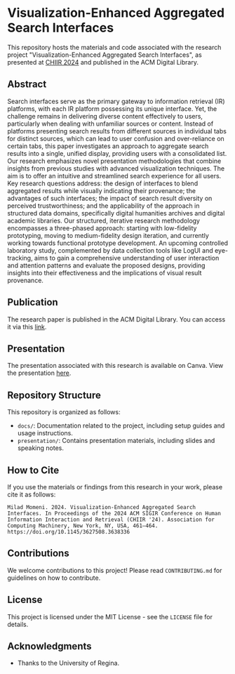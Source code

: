 
# Visualization-Enhanced Aggregated Search Interfaces

This repository hosts the materials and code associated with the research project "Visualization-Enhanced Aggregated Search Interfaces", as presented at [CHIIR 2024](https://chiir2024.github.io/allpapers.html) and published in the ACM Digital Library.

## Abstract

Search interfaces serve as the primary gateway to information retrieval (IR) platforms, with each IR platform possessing its unique interface. Yet, the challenge remains in delivering diverse content effectively to users, particularly when dealing with unfamiliar sources or content. Instead of platforms presenting search results from different sources in individual tabs for distinct sources, which can lead to user confusion and over-reliance on certain tabs, this paper investigates an approach to aggregate search results into a single, unified display, providing users with a consolidated list. Our research emphasizes novel presentation methodologies that combine insights from previous studies with advanced visualization techniques. The aim is to offer an intuitive and streamlined search experience for all users. Key research questions address: the design of interfaces to blend aggregated results while visually indicating their provenance; the advantages of such interfaces; the impact of search result diversity on perceived trustworthiness; and the applicability of the approach in structured data domains, specifically digital humanities archives and digital academic libraries.
Our structured, iterative research methodology encompasses a three-phased approach: starting with low-fidelity prototyping, moving to medium-fidelity design iteration, and currently working towards functional prototype development. An upcoming controlled laboratory study, complemented by data collection tools like LogUI and eye-tracking, aims to gain a comprehensive understanding of user interaction and attention patterns and evaluate the proposed designs, providing insights into their effectiveness and the implications of visual result provenance. 

## Publication

The research paper is published in the ACM Digital Library. You can access it via this [link](https://dl.acm.org/doi/abs/10.1145/3627508.3638336).

## Presentation

The presentation associated with this research is available on Canva. View the presentation [here](https://www.canva.com/design/DAF8Qe9x5jA/oDh3sck-aHh_m8rPsX6Slw/edit).

## Repository Structure

This repository is organized as follows:

- `docs/`: Documentation related to the project, including setup guides and usage instructions.
- `presentation/`: Contains presentation materials, including slides and speaking notes.


## How to Cite

If you use the materials or findings from this research in your work, please cite it as follows:

```
Milad Momeni. 2024. Visualization-Enhanced Aggregated Search Interfaces. In Proceedings of the 2024 ACM SIGIR Conference on Human Information Interaction and Retrieval (CHIIR '24). Association for Computing Machinery, New York, NY, USA, 461–464. https://doi.org/10.1145/3627508.3638336
```

## Contributions

We welcome contributions to this project! Please read `CONTRIBUTING.md` for guidelines on how to contribute.

## License

This project is licensed under the MIT License - see the `LICENSE` file for details.

## Acknowledgments

- Thanks to the University of Regina.
